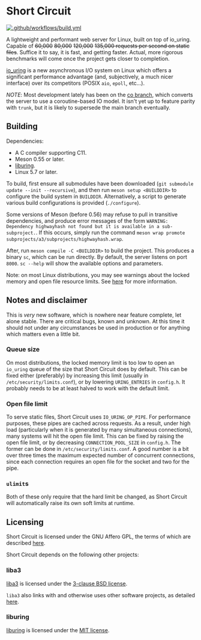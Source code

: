 # Short Circuit

[![.github/workflows/build.yml](https://github.com/3541/short-circuit/actions/workflows/build.yml/badge.svg)](https://github.com/3541/short-circuit/actions/workflows/build.yml)

A lightweight and performant web server for Linux, built on top of io_uring. Capable of ~~60,000~~
~~80,000~~ ~~120,000~~ ~~135,000 requests per second on static files~~. Suffice it to say, it is
fast, and getting faster. Actual, more rigorous benchmarks will come once the project gets closer to
completion.

[io_uring](https://kernel.dk/io_uring.pdf?source=techstories.org) is a new asynchronous I/O system
on Linux which offers a significant performance advantage (and, subjectively, a much nicer
interface) over its competitors (POSIX `aio`, `epoll`, etc...).

_NOTE_: Most development lately has been on the [co branch](https://github.com/3541/short-circuit/tree/co),
which converts the server to use a coroutine-based IO model. It isn't yet up to feature parity with
`trunk`, but it is likely to supersede the main branch eventually.

## Building
Dependencies:
* A C compiler supporting C11.
* Meson 0.55 or later.
* [liburing](https://github.com/axboe/liburing).
* Linux 5.7 or later.

To build, first ensure all submodules have been downloaded (`git submodule update --init
--recursive`), and then run `meson setup <BUILDDIR>` to configure the build system in `BUILDDIR`.
Alternatively, a script to generate various build configurations is provided (`./configure`).

Some versions of Meson (before 0.56) may refuse to pull in transitive dependencies, and produce error messages of
the form `WARNING: Dependency highwayhash not found but it is available in a sub-subproject.`. If
this occurs, simply run the command `meson wrap promote
subprojects/a3/subprojects/highwayhash.wrap`.

After, run `meson compile -C <BUILDDIR>` to build the project. This produces a binary `sc`, which
can be run directly. By default, the server listens on port `8000`. `sc --help` will show the
available options and parameters.

Note: on most Linux distributions, you may see warnings about the locked memory and open file
resource limits. See [here](#queue-size) for more information.

## Notes and disclaimer
This is _very_ new software, which is nowhere near feature complete, let alone stable. There are
critical bugs, known and unknown. At this time it should not under any circumstances be used in
production or for anything which matters even a little bit.

### Queue size
On most distributions, the locked memory limit is too low to open an `io_uring` queue of the size
that Short Circuit does by default. This can be fixed either (preferably) by increasing this limit
(usually in `/etc/security/limits.conf`), or by lowering `URING_ENTRIES` in `config.h`. It probably
needs to be at least halved to work with the default limit.

### Open file limit
To serve static files, Short Circuit uses `IO_URING_OP_PIPE`. For performance purposes, these pipes
are cached across requests. As a result, under high load (particularly when it is generated by many
simultaneous connections), many systems will hit the open file limit. This can be fixed by raising
the open file limit, or by decreasing `CONNECTION_POOL_SIZE` in `config.h`. The former can be done
in `/etc/security/limits.conf`. A good number is a bit over three times the maximum expected number
of concurrent connections, since each connection requires an open file for the socket and two for
the pipe.

### `ulimit`s
Both of these only require that the hard limit be changed, as Short Circuit will automatically raise
its own soft limits at runtime.

## Licensing

Short Circuit is licensed under the GNU Affero GPL, the terms of which are described
[here](https://github.com/3541/short-circuit/blob/trunk/LICENSE).

Short Circuit depends on the following other projects:

### liba3
[liba3](https://github.com/3541/liba3) is licensed under the [3-clause BSD
license](https://github.com/3541/liba3/blob/trunk/LICENSE).

`liba3` also links with and otherwise uses other software projects, as detailed
[here](https://github.com/3541/liba3/blob/trunk/README.md#licensing).

### liburing
[liburing](https://github.com/axboe/liburing) is licensed under the [MIT
license](https://github.com/axboe/liburing/blob/master/LICENSE).
